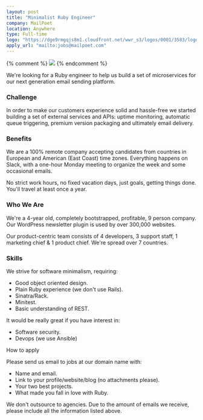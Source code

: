 ```yaml
---
layout: post
title: "Minimalist Ruby Engineer"
company: MailPoet
location: Anywhere
type: Full-time
logo: "https://dge9rmgqjs8m1.cloudfront.net/wwr_s3/logos/0001/3583/logo.gif/resized_logo.png?r=3"
apply_url: "mailto:jobs@mailpoet.com" 
---
```


{% comment %}
![](https://dge9rmgqjs8m1.cloudfront.net/wwr_s3/logos/0001/3583/logo.gif/resized_logo.png?r=3)
{% endcomment %}

We're looking for a Ruby engineer to help us build a set of microservices for our next generation email sending platform.

### Challenge

In order to make our customers experience solid and hassle-free we started building a set of external services and APIs: uptime monitoring, automatic queue triggering, premium version packaging and ultimately email delivery.

### Benefits

We are a 100% remote company accepting candidates from countries in European and American (East Coast) time zones. Everything happens on Slack, with a one-hour Monday meeting to organize the week and some occasional emails.

No strict work hours, no fixed vacation days, just goals, getting things done. You'll travel at least once a year.

### Who We Are

We're a 4-year old, completely bootstrapped, profitable, 9 person company. Our WordPress newsletter plugin is used by over 300,000 websites.

Our product-centric team consists of 4 developers, 3 support staff, 1 marketing chief & 1 product chief. We're spread over 7 countries.

### Skills
We strive for software minimalism, requiring:

- Good object oriented design.
- Plain Ruby experience (we don't use Rails).
- Sinatra/Rack.
- Minitest.
- Basic understanding of REST.

It would be really great if you have interest in:

- Software security.
- Devops (we use Ansible)

How to apply

Please send us email to jobs at our domain name with:

- Name and email.
- Link to your profile/website/blog (no attachments please).
- Your two best projects.
- What made you fall in love with Ruby.

We don't outsource to agencies. Due to the amount of emails we receive, please include all the information listed above.